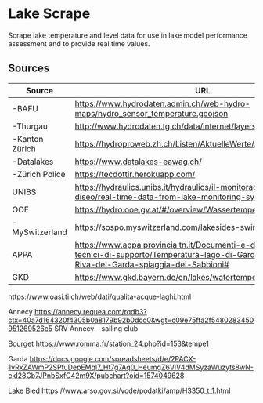 # Lake Scrape

Scrape lake temperature and level data for use in lake model performance assessment and to provide real time values. 

## Sources

| Source         | URL                                                                                                                                                          | Temperature | Level |
|----------------|--------------------------------------------------------------------------------------------------------------------------------------------------------------|-------------|-------|
| -BAFU          | https://www.hydrodaten.admin.ch/web-hydro-maps/hydro_sensor_temperature.geojson                                                                              | y           | y     |
| -Thurgau       | http://www.hydrodaten.tg.ch/data/internet/layers/30/index.json                                                                                               | y           | y     |
| -Kanton Zürich | https://hydroproweb.zh.ch/Listen/AktuelleWerte/AktWassertemp.html                                                                                            | y           | n     |
| -Datalakes     | https://www.datalakes-eawag.ch/                                                                                                                              | y           | n     |
| -Zürich Police | https://tecdottir.herokuapp.com/                                                                                                                             | y           | n     |
| UNIBS          | https://hydraulics.unibs.it/hydraulics/il-monitoraggio-del-lago-diseo/real-time-data-from-lake-monitoring-system/                                            | y           | y     |
| OOE            | https://hydro.ooe.gv.at/#/overview/Wassertemperatur?period=P7D                                                                                               | y           | y     |
| -MySwitzerland | https://sospo.myswitzerland.com/lakesides-swimming-pools                                                                                                     | y           | n     |
| APPA           | https://www.appa.provincia.tn.it/Documenti-e-dati/Documenti-tecnici-di-supporto/Temperatura-lago-di-Garda-sonda-presso-Riva-del-Garda-spiaggia-dei-Sabbioni# | y           | n     |
| GKD            | https://www.gkd.bayern.de/en/lakes/watertemperature                                                                                                          | y           | y     |
https://www.oasi.ti.ch/web/dati/qualita-acque-laghi.html

Annecy https://annecy.requea.com/rqdb3?ctx=40a7d164320f4305b0a8179b92b0dcc0&wgt=c09e75ffa2f5480283450951269526c5
SRV Annecy – sailing club

Bourget https://www.romma.fr/station_24.php?id=153&tempe1

Garda https://docs.google.com/spreadsheets/d/e/2PACX-1vRxZAWmP2SPtuDepEMql7_Ht7g7Aq0_HeumgZ6VlV4dMSyzaWuzyts8wN-ckI28Cb7JPnbSxfC42m9X/pubchart?oid=1574049628

Lake Bled https://www.arso.gov.si/vode/podatki/amp/H3350_t_1.html

